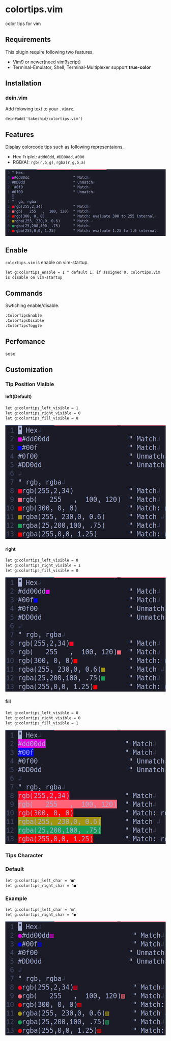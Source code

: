 # colortips.vim
color tips for vim

## Requirements
This plugin require following two features.
* Vim9 or newer(need vim9script)
* Terminal-Emulator, Shell, Terminal-Multiplexer support **true-color**

## Installation
### dein.vim
Add folowing text to your `.vimrc`.

```vim
dein#add('takeshid/colortips.vim')
```

## Features
Display colorcode tips such as following representaions.
* Hex Triplet: `#dd00dd`, `#DD00dd`, `#000`
* RGB(A): `rgb(r,b,g)`, `rgba(r,g,b,a)`

![colortips demo](images/colortips_demo.png)

## Enable
`colortips.vim` is enable on vim-startup.
```vim
let g:colortips_enable = 1 " default 1, if assigned 0, colortips.vim is disable on vim-startup
```

## Commands
Swtiching enable/disable.
```vim
:ColorTipsEnable
:ColorTipsDisable
:ColorTipsToggle
```

## Perfomance
soso

## Customization
### Tip Position Visible
#### left(Default)
```vim
let g:colortips_left_visible = 1
let g:colortips_right_visible = 0
let g:colortips_fill_visible = 0
```
![colortips left](images/colortips_left.png)

#### right
```vim
let g:colortips_left_visible = 0
let g:colortips_right_visible = 1
let g:colortips_fill_visible = 0
```
![colortips right](images/colortips_right.png)

#### fill
```vim
let g:colortips_left_visible = 0
let g:colortips_right_visible = 0
let g:colortips_fill_visible = 1
```
![colortips fill](images/colortips_fill.png)


### Tips Character
### Default
```vim
let g:colortips_left_char = '■'
let g:colortips_right_char = '■'
```

### Example
```vim
let g:colortips_left_char = '▨'
let g:colortips_right_char = '●'
```
![colortips char](images/colortips_char.png)
